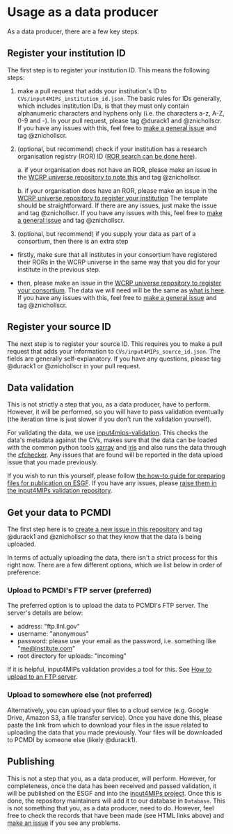 # Usage as a data producer

As a data producer, there are a few key steps.

## Register your institution ID

The first step is to register your institution ID.
This means the following steps:

1. make a pull request that adds your institution's ID to `CVs/input4MIPs_institution_id.json`.
   The basic rules for IDs generally, which includes institution IDs,
   is that they must only contain alphanumeric characters and hyphens only 
   (i.e. the characters a-z, A-Z, 0-9 and -).
   In your pull request, please tag @durack1 and @znichollscr.
   If you have any issues with this, feel free to [make a general issue](https://github.com/PCMDI/input4MIPs_CVs/issues/new)
   and tag @znichollscr.

1. (optional, but recommend) check if your institution has a research organisation registry (ROR) ID
   ([ROR search can be done here](https://ror.org/)).

    a. if your organisation does not have an ROR, please make an issue in the
     [WCRP universe repository to note this](https://github.com/WCRP-CMIP/WCRP-universe/issues/new?template=BLANK_ISSUE)
     and tag @znichollscr.

    b. if your organisation does have an ROR, please make an issue in the
     [WCRP universe repository to register your institution](https://github.com/WCRP-CMIP/WCRP-universe/issues/new?template=add_institution.yml)
     The template should be straightforward.
     If there are any issues, just make the issue and tag @znichollscr.
     If you have any issues with this, feel free to
     [make a general issue](https://github.com/WCRP-CMIP/WCRP-universe/issues/new?template=BLANK_ISSUE)
     and tag @znichollscr.

1. (optional, but recommend) if you supply your data as part of a consortium, then there is an extra step

  - firstly, make sure that all institutes in your consortium have registered their RORs in the WCRP universe
    in the same way that you did for your institute in the previous step.

  - then, please make an issue in the [WCRP universe repository to register your consortium](https://github.com/WCRP-CMIP/WCRP-universe/issues/new?template=BLANK_ISSUE). 
    The data we will need will be the same as
    [what is here](https://github.com/WCRP-CMIP/WCRP-universe/blob/esgvoc/consortium/solaris-heppa.json).
    If you have any issues with this, feel free to [make a general issue](https://github.com/WCRP-CMIP/WCRP-universe/issues/new?template=BLANK_ISSUE)
    and tag @znichollscr.

## Register your source ID

The next step is to register your source ID.
This requires you to make a pull request 
that adds your information to `CVs/input4MIPs_source_id.json`.
The fields are generally self-explanatory.
If you have any questions, please tag @durack1 or @znichollscr in your pull request.

## Data validation

This is not strictly a step that you, as a data producer, have to perform.
However, it will be performed, so you will have to pass validation eventually
(the iteration time is just slower if you don't run the validation yourself).

For validating the data, we use [input4mips-validation](https://github.com/climate-resource/input4mips_validation).
This checks the data's metadata against the CVs, 
makes sure that the data can be loaded with the common python tools 
[xarray](https://docs.xarray.dev/en/stable/index.html) 
and [iris](https://scitools-iris.readthedocs.io/en/stable/index.html)
and also runs the data through the [cfchecker](https://github.com/cedadev/cf-checker).
Any issues that are found will be reported in the data upload issue that you made previously.

If you wish to run this yourself, please follow 
[the how-to guide for preparing files for publication on ESGF](https://input4mips-validation.readthedocs.io/en/latest/how-to-guides/#how-can-i-prepare-my-input4mips-files-for-publication-on-esgf).
If you have any issues, 
please [raise them in the input4MIPs validation repository](https://github.com/climate-resource/input4mips_validation/issues/new/choose).

## Get your data to PCMDI

The first step here is to [create a new issue in this repository](https://github.com/PCMDI/input4MIPs_CVs/issues/new)
and tag @durack1 and @znichollscr so that they know that the data is being uploaded.

In terms of actually uploading the data, there isn't a strict process for this right now.
There are a few different options, which we list below in order of preference:

### Upload to PCMDI's FTP server (preferred)

The preferred option is to upload the data to PCMDI's FTP server.
The server's details are below:

- address: "ftp.llnl.gov"
- username: "anonymous"
- password: please use your email as the password, i.e. something like "me@institute.com"
- root directory for uploads: "incoming"

If it is helpful, input4MIPs validation provides a tool for this.
See [How to upload to an FTP server](https://input4mips-validation.readthedocs.io/en/latest/how-to-guides/how-to-upload-to-ftp/).

### Upload to somewhere else (not preferred)

Alternatively, you can upload your files to a cloud service (e.g. Google Drive, Amazon S3, a file transfer service).
Once you have done this, please paste the link 
from which to download your files in the issue related to uploading the data that you made previously.
Your files will be downloaded to PCMDI by someone else (likely @durack1).

## Publishing

This is not a step that you, as a data producer, will perform.
However, for completeness, once the data has been received and passed validation,
it will be published on the ESGF and into the [input4MIPs project](https://aims2.llnl.gov/search?project=input4MIPs).
Once this is done, the repository maintainers will add it to our database in `Database`.
This is not something that you, as a data producer, need to do.
However, feel free to check the records that have been made (see HTML links above)
and [make an issue](https://github.com/PCMDI/input4MIPs_CVs/issues/new)
if you see any problems.
